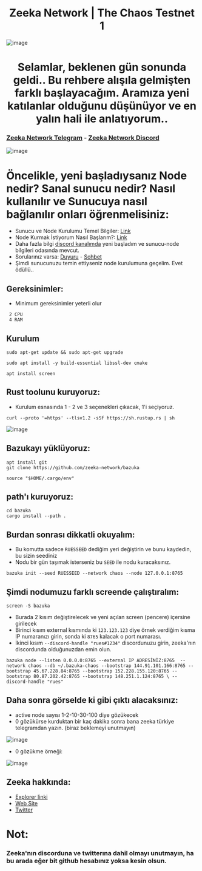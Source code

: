 <h1 align="center"> Zeeka Network | The Chaos Testnet 1 </h1>

![image](https://user-images.githubusercontent.com/101149671/196880084-be318e37-979b-4c9e-bb14-5765ddcfc901.png)

<h1 align="center"> Selamlar, beklenen gün sonunda geldi.. Bu rehbere alışıla gelmişten farklı başlayacağım. Aramıza yeni katılanlar olduğunu düşünüyor ve en yalın hali ile anlatıyorum.. </h1>

### [Zeeka Network Telegram](https://t.me/ZeekaNetworkTurkish) - [Zeeka Network Discord](https://discord.gg/jbtvXSP3)

![image](https://user-images.githubusercontent.com/101149671/196889312-d1edc9bc-c0e3-4fd2-a3d1-15167c712dca.png)

# Öncelikle, yeni başladıysanız Node nedir? Sanal sunucu nedir? Nasıl kullanılır ve Sunucuya nasıl bağlanılır onları öğrenmelisiniz:

 * Sunucu ve Node Kurulumu Temel Bilgiler: [Link](https://is.gd/sunucuvenode)
 * Node Kurmak İstiyorum Nasıl Başlarım?: [Link](https://forum.rues.info/index.php?threads/node-kurmak-istiyorum-nasil-baslarim.2384/)
 * Daha fazla bilgi [discord kanalımda](discord.gg/ruescommunity) yeni başladım ve sunucu-node bilgileri odasında mevcut.
 * Sorularınız varsa: [Duyuru](https://t.me/RuesAnnouncement) - [Sohbet](https://t.me/RuesChat)
 * Şimdi sunucunuzu temin ettiyseniz node kurulumuna geçelim. Evet ödüllü..
 
## Gereksinimler:

 * Minimum gereksinimler yeterli olur
```
 2 CPU
 4 RAM
```

## Kurulum
```
sudo apt-get update && sudo apt-get upgrade
```
```
sudo apt install -y build-essential libssl-dev cmake
```
```
apt install screen
```

## Rust toolunu kuruyoruz:

 * Kurulum esnasında 1 - 2 ve 3 seçenekleri çıkacak, 1'i seçiyoruz.

```
curl --proto '=https' --tlsv1.2 -sSf https://sh.rustup.rs | sh
```

![image](https://user-images.githubusercontent.com/101149671/196891892-ef3bb9b4-12f8-44fc-a062-7e008fa6c77a.png)


## Bazukayı yüklüyoruz:
```
apt install git
git clone https://github.com/zeeka-network/bazuka
```
```
source "$HOME/.cargo/env"
```
## path'ı kuruyoruz:
```
cd bazuka
cargo install --path .
```
## Burdan sonrası dikkatli okuyalım:

 * Bu komutta sadece `RUESSEED` dediğim yeri değiştirin ve bunu kaydedin, bu sizin seediniz
 * Nodu bir gün taşımak isterseniz bu `SEED` ile nodu kuracaksınız.

```
bazuka init --seed RUESSEED --network chaos --node 127.0.0.1:8765
```

## Şimdi nodumuzu farklı screende çalıştıralım:

```
screen -S bazuka
```

 * Burada 2 kısım değiştirelecek ve yeni açılan screen (pencere) içersine girilecek
 * Birinci kısım external kısmında ki `123.123.123` diye örnek verdiğim kısma IP numaranızı girin, sonda ki `8765` kalacak o port numarası.
 * İkinci kısım `--discord-handle "rues#1234"` discordunuzu girin, zeeka'nın discordunda olduğunuzdan emin olun.

```
bazuka node --listen 0.0.0.0:8765 --external IP ADRESİNİZ:8765  --network chaos --db ~/.bazuka-chaos --bootstrap 144.91.101.166:8765 --bootstrap 45.67.228.84:8765 --bootstrap 152.228.155.120:8765 --bootstrap 80.87.202.42:8765 --bootstrap 148.251.1.124:8765 \ --discord-handle "rues"
```

## Daha sonra görselde ki gibi çıktı alacaksınız:

 * active node sayısı 1-2-10-30-100 diye gözükecek
 * 0 gözükürse kurduktan bir kaç dakika sonra bana zeeka türkiye telegramdan yazın. (biraz beklemeyi unutmayın)

![image](https://user-images.githubusercontent.com/101149671/196894807-5a3b4890-b45c-46eb-9f5b-9c75be02c278.png)

* 0 gözükme örneği:

![image](https://user-images.githubusercontent.com/101149671/196895349-4abe0823-8449-41a1-bd9f-147e90c7fa2f.png)

## Zeeka hakkında:

  * [Explorer linki](http://152.228.155.120:8000/)
  * [Web Site](https://zeeka.network/)
  * [Twitter](https://twitter.com/ZeekaNetwork)

# Not: 

### Zeeka'nın discorduna ve twitterına dahil olmayı unutmayın, ha bu arada eğer bit github hesabınız yoksa kesin olsun.



